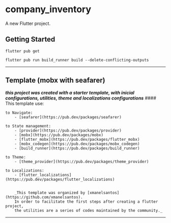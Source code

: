 # company_inventory

A new Flutter project.

## Getting Started
```
flutter pub get

flutter pub run build_runner build --delete-conflicting-outputs
```
    
---
## Template (mobx with seafarer)
**_this project was created with a starter template, with inicial configurations, utilities, theme and localizations configurations_**
    #### This template use:

    to Navigate: 
        - [seafarer](https://pub.dev/packages/seafarer)

    to State management:
        - [provider](https://pub.dev/packages/provider)
        - [mobx](https://pub.dev/packages/mobx)
        - [flutter_mobx](https://pub.dev/packages/flutter_mobx)
        - [mobx_codegen](https://pub.dev/packages/mobx_codegen)
        - [build_runner](https://pub.dev/packages/build_runner)

    to Theme:
        - [theme_provider](https://pub.dev/packages/theme_provider)

    to Localizations:
        - [flutter_localizations](https://pub.dev/packages/flutter_localizations)


        _This template was organized by [xmanelsantos](https://github.com/xmanelsantos).
        In order to facilitate the first steps after creating a flutter project,
        the utilities are a series of codes maintained by the community._
---